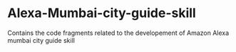 # Alexa-Mumbai-city-guide-skill
Contains the code fragments related to the developement of Amazon Alexa mumbai city guide skill
